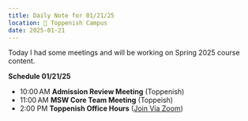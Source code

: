 ```yaml
---
title: Daily Note for 01/21/25
location: 🏫 Toppenish Campus
date: 2025-01-21
---
```

Today I had some meetings and will be working on Spring 2025 course content.

**Schedule 01/21/25**

- 10:00 AM **Admission Review Meeting** (Toppenish)
- 11:00 AM **MSW Core Team Meeting** (Toppeish)
- 2:00 PM **Toppenish Office Hours** ([Join Via Zoom]( https://heritage.zoom.us/my/dr.jacob))
